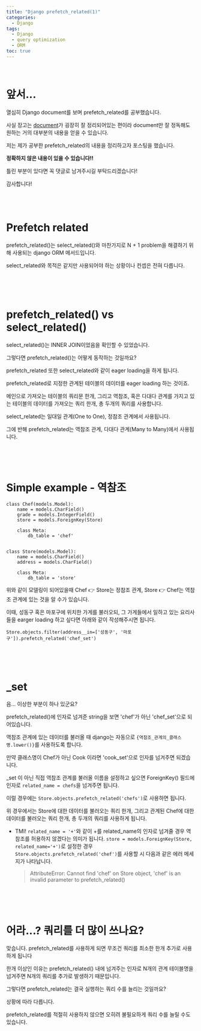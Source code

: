 ```yaml
---
title: "Django prefetch_related(1)"
categories:
  - Django
tags:
  - Django
  - query optimization
  - ORM
toc: true
---
```

<br>

# 앞서...

열심히 Django document를 보며 prefetch_related를 공부했습니다.

사실 장고는 [document](https://docs.djangoproject.com/en/3.2/ref/models/querysets/#prefetch-related)가 굉장히 잘 정리되어있는
편이라 document만 잘 정독해도 원하는 거의 대부분의 내용을 얻을 수 있습니다.

저는 제가 공부한 prefetch_related의 내용을 정리하고자 포스팅을 했습니다.

**정확하지 않은 내용이 있을 수 있습니다!!**

틀린 부분이 있다면 꼭 댓글로 남겨주시길 부탁드리겠습니다!

감사합니다!
<br>
<br>
<br>
<br>

# Prefetch related

prefetch_related()는 select_related()와 마찬가지로 N + 1 problem을 해결하기 위해 사용되는 django ORM 메서드입니다.

select_related와 목적은 같지만 사용되어야 하는 상황이나 컨셉은 전혀 다릅니다.

<br>
<br>
<br>

# prefetch_related() vs select_related()

select_related()는 INNER JOIN이었음을 확인할 수 있었습니다.

그렇다면 prefetch_related()는 어떻게 동작하는 것일까요?

prefetch_related 또한 select_related와 같이 eager loading을 하게 됩니다.

prefetch_related로 지정한 관계된 테이블의 데이터를 eager loading 하는 것이죠.

메인으로 가져오는 테이블의 쿼리문 한개, 그리고 역참조, 혹은 다대다 관계를 가지고 있는 테이블의 데이터를 가져오는 쿼리 한개, 총 두개의 쿼리를 사용합니다.

select_related는 일대일 관계(One to One), 정참조 관계에서 사용됩니다.

그에 반해 prefetch_related는 역참조 관계, 다대다 관계(Many to Many)에서 사용됩니다.

<br>
<br>
<br>

# Simple example - 역참조

```
class Chef(models.Model):
    name = models.CharField()
    grade = models.IntegerField()
    store = models.ForeignKey(Store)

    class Meta:
        db_table = 'chef'


class Store(models.Model):
    name = models.CharField()
    address = models.CharField()

    class Meta:
        db_table = 'store'
```

위와 같이 모델링이 되어있을때 Chef 👉 Store는 정참조 관계, Store 👉 Chef는 역참조 관계에 있는 것을 알 수가 있습니다.

이때, 성동구 혹은 마포구에 위치한 가게를 불러오되, 그 가게들에서 일하고 있는 요리사들을 earger loading 하고 싶다면 아래와 같이 작성해주시면 됩니다.

```
Store.objects.filter(address__in=['성동구', '마포구']).prefetch_related('chef_set')
```
<br>
<br>
<br>

# _set

음... 이상한 부분이 하나 있군요?

prefetch_related()에 인자로 넘겨준 string을 보면 'chef'가 아닌 'chef_set'으로 되어있습니다.

역참조 관계에 있는 데이터를 불러올 때 django는 자동으로 `{역참조_관계의_클래스명.lower()}`를 사용하도록 합니다.

만약 클래스명이 Chef가 아닌 Cook 이라면 'cook_set'으로 인자를 넘겨주면 되겠습니다.

_set 이 아닌 직접 역참조 관계를 불러올 이름을 설정하고 싶으면 ForeignKey() 필드에 인자로 `related_name = chefs`을 넘겨주면 됩니다.

이럴 경우에는 `Store.objects.prefetch_related('chefs')`로 사용하면 됩니다.

위 경우에서는 Store에 대한 데이터를 불러오는 쿼리 한개, 그리고 관계된 Chef에 대한 데이터를 불러오는 쿼리 한개, 총 두개의 쿼리를 사용하게 됩니다.

* TMI! `related_name = '+'`와 같이 +를 related_name의 인자로 넘겨줄 경우 역참조를 허용하지 않겠다는 의미가 됩니다.
  `store = models.ForeignKey(Store, related_name='+')`로 설정한 경우 `Store.objects.prefetch_related('chef')`를 사용할 시 다음과 같은
  에러 메세지가 나타납니다.
  > AttributeError: Cannot find 'chef' on Store object, 'chef' is an invalid parameter to prefetch_related()

<br>
<br>
<br>

# 어라...? 쿼리를 더 많이 쓰나요?

맞습니다. prefetch_related를 사용하게 되면 무조건 쿼리를 최소한 한개 추가로 사용하게 됩니다

한개 이상인 이유는 prefetch_related() 내에 넘겨주는 인자로 N개의 관계 테이블명을 넘겨주면 N개의 쿼리를 추가로 발생하기 때문입니다.

그렇다면 prefetch_related는 결국 실행하는 쿼리 수를 늘리는 것일까요?

상황에 따라 다릅니다.

prefetch_related를 적절히 사용하지 않으면 오히려 불필요하게 쿼리 수를 늘릴 수도 있습니다.